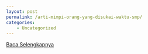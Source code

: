 ```yaml
---
layout: post
permalink: /arti-mimpi-orang-yang-disukai-waktu-smp/
categories:
    - Uncategorized
---
```


[Baca Selengkapnya](/02)